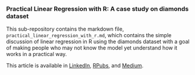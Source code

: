 ### Practical Linear Regression with R: A case study on diamonds dataset

This sub-repository contains the markdown file, `practical_linear_regression_with_r.md`, which contains the simple discussion of linear regression in R using the diamonds dataset with a goal of making people who may not know the model yet understand how it works in a practical way.

This article is available in [LinkedIn](https://www.linkedin.com/pulse/practical-linear-regression-r-case-study-diamond-prices-valdeleon), [RPubs](https://rpubs.com/jvaldeleon/practical_linear_regression), and [Medium](https://imjbmkz.medium.com/practical-linear-regression-with-r-a-case-study-on-diamond-prices-d1124e212b3c).
